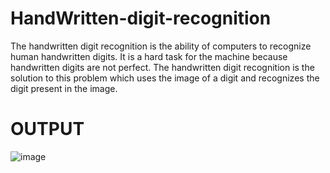 # HandWritten-digit-recognition
The handwritten digit recognition is the ability of computers to recognize human handwritten digits. It is a hard task for the machine because handwritten digits are not perfect. The handwritten digit recognition is the solution to this problem which uses the image of a digit and recognizes the digit present in the image.
# OUTPUT
![image](https://github.com/user-attachments/assets/c0444159-7ce3-48c0-993a-e908f6957b75)
